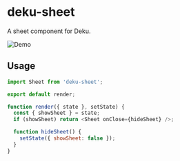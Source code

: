 
# deku-sheet

A sheet component for Deku.

![Demo](https://cldup.com/cWxKH3hr9Y.png)

## Usage

```js
import Sheet from 'deku-sheet';

export default render;

function render({ state }, setState) {
  const { showSheet } = state;
  if (showSheet) return <Sheet onClose={hideSheet} />;

  function hideSheet() {
    setState({ showSheet: false });
  }
}
```
